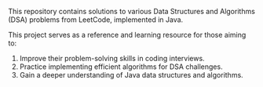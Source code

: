 This repository contains solutions to various Data Structures and Algorithms (DSA) problems from LeetCode, implemented in Java.

This project serves as a reference and learning resource for those aiming to:

1. Improve their problem-solving skills in coding interviews.
2. Practice implementing efficient algorithms for DSA challenges.
3. Gain a deeper understanding of Java data structures and algorithms.
